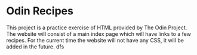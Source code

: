 # Odin Recipes
This project is a practice exercise of HTML provided by The Odin Project. The website will consist of a main index page which will have links to a few recipes.
For the current time the website will not have any CSS, it will be added in the future. dfs